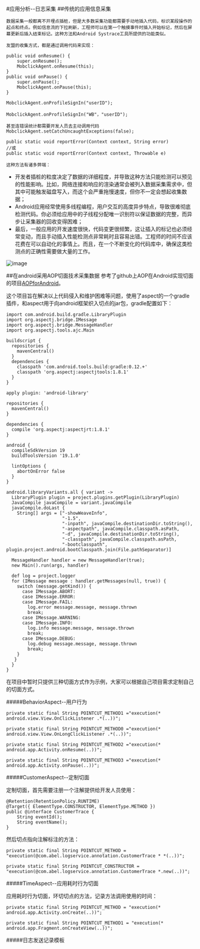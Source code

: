 #应用分析--日志采集
##传统的应用信息采集

	数据采集一般都离不开埋点插桩，但是大多数采集功能都需要手动地插入代码，标识某段操作的起点和终点。例如信息流的下拉刷新，工程师可以在第一个触摸事件时插入开始标记，然后在屏幕更新后插入结束标记。这种方法和Android Systrace工具所提供的功能类似。
	
	友盟的收集方式，都是通过调用代码来实现：

	public void onResume() {
		super.onResume();
		MobclickAgent.onResume(this);
	}
	public void onPause() {
		super.onPause();
		MobclickAgent.onPause(this);
	}
	
	MobclickAgent.onProfileSignIn("userID");
	
	MobclickAgent.onProfileSignIn("WB"，"userID");
	
	甚至连错误统计都需要开发人员去主动调用代码
	MobclickAgent.setCatchUncaughtExceptions(false); 
	
	public static void reportError(Context context, String error)   
	//或  
	public static void reportError(Context context, Throwable e)
	
	这种方法有诸多弊端：

- 开发者插桩的粒度决定了数据的详细程度，并导致这种方法只能检测可以预见的性能影响。比如，网络连接和响应的渲染通常会被列入数据采集需求中，但其中可能触发磁盘写入，而这个会严重拖慢速度，但你不一定会想起收集数据；
- Android应用经常使用多线程编程，用户交互的高度异步特点，导致很难彻底检测代码。你必须给应用中的子线程分配唯一识别符以保证数据的完整，而异步让采集器的回收变得困难；
- 最后，一般应用的开发速度很快，代码变更很频繁，这让插入的标记也必须经常变动，而且手动插入性能检测点非常耗时且容易出错。工程师的时间不应该花费在可以自动化的事情上。而且，在一个不断变化的代码库中，确保这类检测点的正确性需要做大量的工作。

![image](https://github.com/Abelzzg/AOP_LOG_CONNECTOR/screen/640.jpeg)

##在android采用AOP切面技术采集数据
参考了github上AOP在Android实现切面的项目[AOPforAndroid](http://fernandocejas.com/2014/08/03/aspect-oriented-programming-in-android/)。

这个项目旨在解决以上代码侵入和维护困难等问题，使用了aspect的一个gradle插件，和aspect用于向android框架织入切点的jar包，gradle配置如下：

	import com.android.build.gradle.LibraryPlugin
	import org.aspectj.bridge.IMessage
	import org.aspectj.bridge.MessageHandler
	import org.aspectj.tools.ajc.Main
	 
	buildscript {
	  repositories {
    	mavenCentral()
	  }
	  dependencies {
    	classpath 'com.android.tools.build:gradle:0.12.+'
    	classpath 'org.aspectj:aspectjtools:1.8.1'
	  }
	}
 
	apply plugin: 'android-library'
 
	repositories {
	  mavenCentral()
	}
	 
	dependencies {
	  compile 'org.aspectj:aspectjrt:1.8.1'
	}
	 
	android {
	  compileSdkVersion 19
	  buildToolsVersion '19.1.0'
	 
	  lintOptions {
	    abortOnError false
	  }
	}
 
	android.libraryVariants.all { variant ->
	  LibraryPlugin plugin = project.plugins.getPlugin(LibraryPlugin)
	  JavaCompile javaCompile = variant.javaCompile
	  javaCompile.doLast {
	    String[] args = ["-showWeaveInfo",
	                     "-1.5",
	                     "-inpath", javaCompile.destinationDir.toString(),
	                     "-aspectpath", javaCompile.classpath.asPath,
	                     "-d", javaCompile.destinationDir.toString(),
	                     "-classpath", javaCompile.classpath.asPath,
	                     "-bootclasspath", plugin.project.android.bootClasspath.join(File.pathSeparator)]
 
      MessageHandler handler = new MessageHandler(true);
      new Main().run(args, handler)
 
      def log = project.logger
      for (IMessage message : handler.getMessages(null, true)) {
        switch (message.getKind()) {
          case IMessage.ABORT:
          case IMessage.ERROR:
          case IMessage.FAIL:
            log.error message.message, message.thrown
            break;
          case IMessage.WARNING:
          case IMessage.INFO:
            log.info message.message, message.thrown
            break;
          case IMessage.DEBUG:
            log.debug message.message, message.thrown
            break;
        }
       }
	  }
	}

在项目中暂时只提供三种切面方式作为示例，大家可以根据自己项目需求定制自己的切面方式。

#####BehaviorAspect--用户行为


	private static final String POINTCUT_METHOD1 ="execution(* android.view.View.OnClickListener .*(..))";

	private static final String POINTCUT_METHOD0 ="execution(* android.view.View.OnLongClickListener .*(..))";

	private static final String POINTCUT_METHOD2 ="execution(* android.app.Activity.onResume(..))";

	private static final String POINTCUT_METHOD3 ="execution(* android.app.Activity.onPause(..))";


#####CustomerAspect--定制切面

定制切面，首先需要注册一个注解提供给开发人员使用：

	@Retention(RetentionPolicy.RUNTIME)
	@Target({ ElementType.CONSTRUCTOR, ElementType.METHOD })
	public @interface CustomerTrace {
	    String eventId();
	    String eventName();
	}

然后切点指向注解标注的方法：

	private static final String POINTCUT_METHOD = 	"execution(@com.abel.logservice.annotation.CustomerTrace * *(..))";

	private static final String POINTCUT_CONSTRUCTOR = 	"execution(@com.abel.logservice.annotation.CustomerTrace *.new(..))";

#####TimeAspect--应用耗时行为切面

应用耗时行为切面，环切切点的方法，记录方法调用使用的时间：

	private static final String POINTCUT_METHOD = "execution(* android.app.Activity.onCreate(..))";
            
	private static final String POINTCUT_METHOD1 = "execution(* android.app.Fragment.onCreateView(..))";


#####日志发送记录模板









